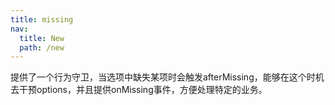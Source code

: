 ```yaml
---
title: missing
nav:
  title: New
  path: /new
---
```


提供了一个行为守卫，当选项中缺失某项时会触发afterMissing，能够在这个时机去干预options，并且提供onMissing事件，方便处理特定的业务。

<code src="../new-examples/missing.tsx"></code>